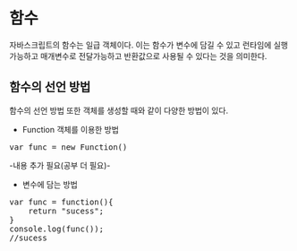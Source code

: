 함수
===

자바스크립트의 함수는 일급 객체이다. 이는 함수가 변수에 담길 수 있고 런타임에 실행가능하고 매개변수로 전달가능하고 반환값으로 사용될 수 있다는 것을 의미한다.

## 함수의 선언 방법

함수의 선언 방법 또한 객체를 생성할 때와 같이 다양한 방법이 있다.

- Function 객체를 이용한 방법
<pre>
var func = new Function()</pre>
-내용 추가 필요(공부 더 필요)-

- 변수에 담는 방법
<pre>
var func = function(){
    return "sucess";
}
console.log(func());
//sucess</pre>
